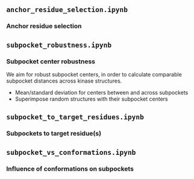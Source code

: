 ## `anchor_residue_selection.ipynb`

### Anchor residue selection


## `subpocket_robustness.ipynb`

### Subpocket center robustness

We aim for robust subpocket centers, in order to calculate comparable subpocket distances across kinase structures.

- Mean/standard deviation for centers between and across subpockets
- Superimpose random structures with their subpocket centers


## `subpocket_to_target_residues.ipynb`

### Subpockets to target residue(s)


## `subpocket_vs_conformations.ipynb`

### Influence of conformations on subpockets
